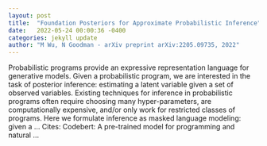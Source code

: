 ```yaml
---
layout: post
title:  "Foundation Posteriors for Approximate Probabilistic Inference"
date:   2022-05-24 00:00:36 -0400
categories: jekyll update
author: "M Wu, N Goodman - arXiv preprint arXiv:2205.09735, 2022"
---
```

Probabilistic programs provide an expressive representation language for generative models. Given a probabilistic program, we are interested in the task of posterior inference: estimating a latent variable given a set of observed variables. Existing techniques for inference in probabilistic programs often require choosing many hyper-parameters, are computationally expensive, and/or only work for restricted classes of programs. Here we formulate inference as masked language modeling: given a … Cites: ‪Codebert: A pre-trained model for programming and natural …‬